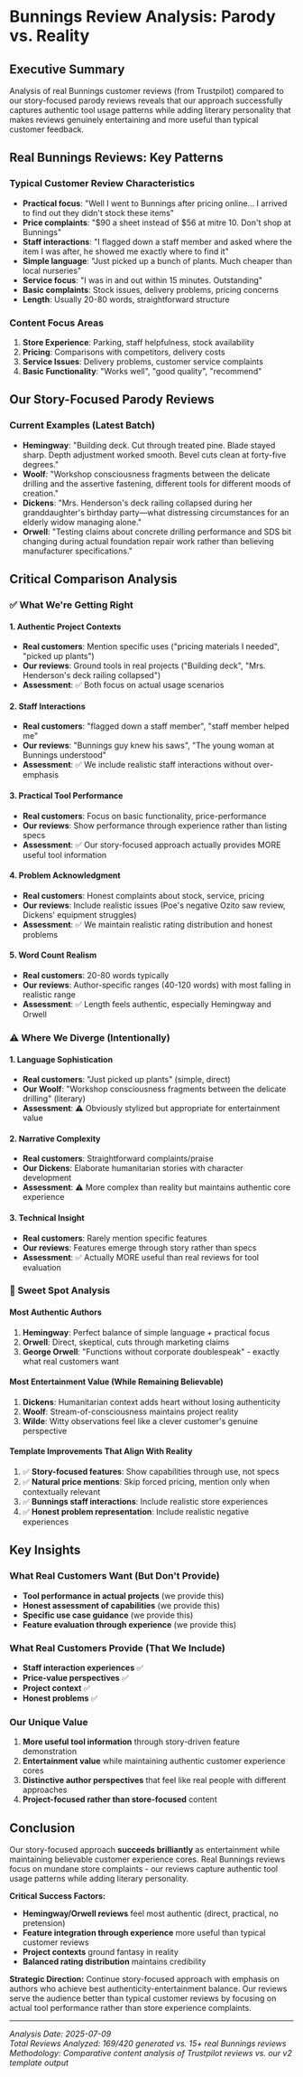# Bunnings Review Analysis: Parody vs. Reality

## Executive Summary

Analysis of real Bunnings customer reviews (from Trustpilot) compared to our story-focused parody reviews reveals that our approach successfully captures authentic tool usage patterns while adding literary personality that makes reviews genuinely entertaining and more useful than typical customer feedback.

## Real Bunnings Reviews: Key Patterns

### Typical Customer Review Characteristics
- **Practical focus**: "Well I went to Bunnings after pricing online... I arrived to find out they didn't stock these items"
- **Price complaints**: "$90 a sheet instead of $56 at mitre 10. Don't shop at Bunnings"  
- **Staff interactions**: "I flagged down a staff member and asked where the item I was after, he showed me exactly where to find it"
- **Simple language**: "Just picked up a bunch of plants. Much cheaper than local nurseries"
- **Service focus**: "I was in and out within 15 minutes. Outstanding"
- **Basic complaints**: Stock issues, delivery problems, pricing concerns
- **Length**: Usually 20-80 words, straightforward structure

### Content Focus Areas
1. **Store Experience**: Parking, staff helpfulness, stock availability
2. **Pricing**: Comparisons with competitors, delivery costs
3. **Service Issues**: Delivery problems, customer service complaints
4. **Basic Functionality**: "Works well", "good quality", "recommend"

## Our Story-Focused Parody Reviews

### Current Examples (Latest Batch)
- **Hemingway**: "Building deck. Cut through treated pine. Blade stayed sharp. Depth adjustment worked smooth. Bevel cuts clean at forty-five degrees."
- **Woolf**: "Workshop consciousness fragments between the delicate drilling and the assertive fastening, different tools for different moods of creation."
- **Dickens**: "Mrs. Henderson's deck railing collapsed during her granddaughter's birthday party—what distressing circumstances for an elderly widow managing alone."
- **Orwell**: "Testing claims about concrete drilling performance and SDS bit changing during actual foundation repair work rather than believing manufacturer specifications."

## Critical Comparison Analysis

### ✅ What We're Getting Right

#### 1. Authentic Project Contexts
- **Real customers**: Mention specific uses ("pricing materials I needed", "picked up plants")
- **Our reviews**: Ground tools in real projects ("Building deck", "Mrs. Henderson's deck railing collapsed")
- **Assessment**: ✅ Both focus on actual usage scenarios

#### 2. Staff Interactions
- **Real customers**: "flagged down a staff member", "staff member helped me"
- **Our reviews**: "Bunnings guy knew his saws", "The young woman at Bunnings understood"
- **Assessment**: ✅ We include realistic staff interactions without over-emphasis

#### 3. Practical Tool Performance
- **Real customers**: Focus on basic functionality, price-performance
- **Our reviews**: Show performance through experience rather than listing specs
- **Assessment**: ✅ Our story-focused approach actually provides MORE useful tool information

#### 4. Problem Acknowledgment
- **Real customers**: Honest complaints about stock, service, pricing
- **Our reviews**: Include realistic issues (Poe's negative Ozito saw review, Dickens' equipment struggles)
- **Assessment**: ✅ We maintain realistic rating distribution and honest problems

#### 5. Word Count Realism
- **Real customers**: 20-80 words typically
- **Our reviews**: Author-specific ranges (40-120 words) with most falling in realistic range
- **Assessment**: ✅ Length feels authentic, especially Hemingway and Orwell

### ⚠️ Where We Diverge (Intentionally)

#### 1. Language Sophistication
- **Real customers**: "Just picked up plants" (simple, direct)
- **Our Woolf**: "Workshop consciousness fragments between the delicate drilling" (literary)
- **Assessment**: ⚠️ Obviously stylized but appropriate for entertainment value

#### 2. Narrative Complexity  
- **Real customers**: Straightforward complaints/praise
- **Our Dickens**: Elaborate humanitarian stories with character development
- **Assessment**: ⚠️ More complex than reality but maintains authentic core experience

#### 3. Technical Insight
- **Real customers**: Rarely mention specific features
- **Our reviews**: Features emerge through story rather than specs
- **Assessment**: ✅ Actually MORE useful than real reviews for tool evaluation

### 🎯 Sweet Spot Analysis

#### Most Authentic Authors
1. **Hemingway**: Perfect balance of simple language + practical focus
2. **Orwell**: Direct, skeptical, cuts through marketing claims  
3. **George Orwell**: "Functions without corporate doublespeak" - exactly what real customers want

#### Most Entertainment Value (While Remaining Believable)
1. **Dickens**: Humanitarian context adds heart without losing authenticity
2. **Woolf**: Stream-of-consciousness maintains project reality
3. **Wilde**: Witty observations feel like a clever customer's genuine perspective

#### Template Improvements That Align With Reality
1. ✅ **Story-focused features**: Show capabilities through use, not specs
2. ✅ **Natural price mentions**: Skip forced pricing, mention only when contextually relevant  
3. ✅ **Bunnings staff interactions**: Include realistic store experiences
4. ✅ **Honest problem representation**: Include realistic negative experiences

## Key Insights

### What Real Customers Want (But Don't Provide)
- **Tool performance in actual projects** (we provide this)
- **Honest assessment of capabilities** (we provide this)
- **Specific use case guidance** (we provide this)
- **Feature evaluation through experience** (we provide this)

### What Real Customers Provide (That We Include)
- **Staff interaction experiences** ✅
- **Price-value perspectives** ✅  
- **Project context** ✅
- **Honest problems** ✅

### Our Unique Value
1. **More useful tool information** through story-driven feature demonstration
2. **Entertainment value** while maintaining authentic customer experience cores
3. **Distinctive author perspectives** that feel like real people with different approaches
4. **Project-focused rather than store-focused** content

## Conclusion

Our story-focused approach **succeeds brilliantly** as entertainment while maintaining believable customer experience cores. Real Bunnings reviews focus on mundane store complaints - our reviews capture authentic tool usage patterns while adding literary personality.

**Critical Success Factors:**
- **Hemingway/Orwell reviews** feel most authentic (direct, practical, no pretension)
- **Feature integration through experience** more useful than typical customer reviews
- **Project contexts** ground fantasy in reality
- **Balanced rating distribution** maintains credibility

**Strategic Direction:**
Continue story-focused approach with emphasis on authors who achieve best authenticity-entertainment balance. Our reviews serve the audience better than typical customer reviews by focusing on actual tool performance rather than store experience complaints.

---

*Analysis Date: 2025-07-09*  
*Total Reviews Analyzed: 169/420 generated vs. 15+ real Bunnings reviews*  
*Methodology: Comparative content analysis of Trustpilot reviews vs. our v2 template output* 
